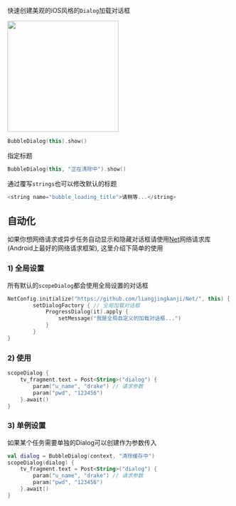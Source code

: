 快速创建美观的iOS风格的`Dialog`加载对话框

<img src="https://i.loli.net/2021/08/14/8eDp7Oz2CQT9Jcq.gif" width="250"/>

```kotlin
BubbleDialog(this).show()
```

指定标题

```kotlin
BubbleDialog(this, "正在清除中").show()
```

通过覆写`strings`也可以修改默认的标题

```kotlin
<string name="bubble_loading_title">请稍等...</string>
```


## 自动化

如果你想网络请求或异步任务自动显示和隐藏对话框请使用[Net](https://github.com/liangjingkanji/Net)网络请求库(Android上最好的网络请求框架), 这里介绍下简单的使用

### 1) 全局设置

所有默认的`scopeDialog`都会使用全局设置的对话框

```kotlin
NetConfig.initialize("https://github.com/liangjingkanji/Net/", this) {
        setDialogFactory { // 全局加载对话框
            ProgressDialog(it).apply {
                setMessage("我是全局自定义的加载对话框...")
            }
        }
}
```

### 2) 使用

```kotlin
scopeDialog {
    tv_fragment.text = Post<String>("dialog") {
        param("u_name", "drake") // 请求参数
        param("pwd", "123456")
    }.await()
}
```

### 3) 单例设置

如果某个任务需要单独的Dialog可以创建作为参数传入

```kotlin
val dialog = BubbleDialog(context, "清除缓存中")
scopeDialog(dialog) {
    tv_fragment.text = Post<String>("dialog") {
        param("u_name", "drake") // 请求参数
        param("pwd", "123456")
    }.await()
}
```

